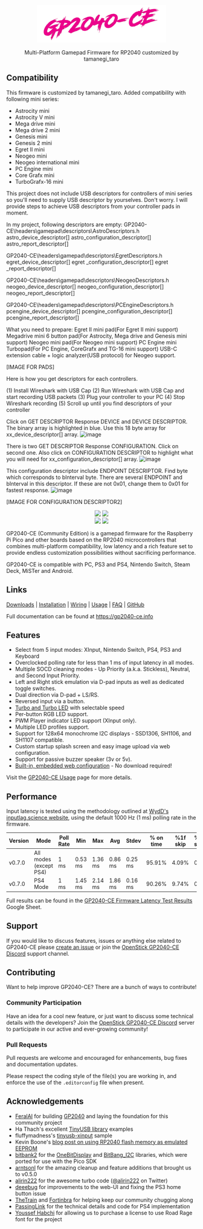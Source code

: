 <p align="center">
  <a href="https://gp2040-ce.info">
    <img alt="GP2040-CE" src="https://raw.githubusercontent.com/OpenStickCommunity/GP2040-CE/main/docs/assets/images/gp2040-ce-logo.png" />
  </a>
</p>

<p align="center">
  Multi-Platform Gamepad Firmware for RP2040 customized by tamanegi_taro
</p>

## Compatibility
This firmware is customized by tamanegi_taro. Added compatibility with following mini series:
* Astrocity mini
* Astrocity V mini
* Mega drive mini
* Mega drive 2 mini
* Genesis mini
* Genesis 2 mini
* Egret II mini
* Neogeo mini
* Neogeo international mini
* PC Engine mini
* Core Grafx mini
* TurboGrafx-16 mini	

This project does not include USB descriptors for controllers of mini series so you'll need to supply USB descriptor by yourselves.
Don't worry. I will provide steps to achieve USB descriptors from your controller pads in moment.

In my project, following descriptors are empty:
GP2040-CE\headers\gamepad\descriptors\AstroDescriptors.h
astro_device_descriptor[]
astro_configuration_descriptor[]
astro_report_descriptor[]

GP2040-CE\headers\gamepad\descriptors\EgretDescriptors.h
egret_device_descriptor[]
egret _configuration_descriptor[]
egret _report_descriptor[]

GP2040-CE\headers\gamepad\descriptors\NeogeoDescriptors.h
neogeo_device_descriptor[]
neogeo_configuration_descriptor[]
neogeo_report_descriptor[]

GP2040-CE\headers\gamepad\descriptors\PCEngineDescriptors.h
pcengine_device_descriptor[]
pcengine_configuration_descriptor[]
pcengine_report_descriptor[]

What you need to prepare:
Egret II mini pad(For Egret II mini support)
Megadrive mini 6 button pad(For Astrocity, Mega drive and Genesis mini support)
Neogeo mini pad(For Neogeo mini support)
PC Engine mini Turbopad(For PC Engine, CoreGrafx and TG-16 mini support)
USB-C extension cable + logic analyzer(USB protocol) for Neogeo support.

[IMAGE FOR PADS]

Here is how you get descriptors for each controllers.

(1) Install Wireshark with USB Cap
(2) Run Wireshark with USB Cap and start recording USB packets
(3) Plug your controller to your PC
(4) Stop Wireshark recording
(5) Scroll up until you find descriptors of your controller

Click on GET DESCRIPTOR Response DEVICE and DEVICE DESCRIPTOR. The binary array is highlighted in blue. Use this 18 byte array for xx_device_descriptor[] array.
![image](https://github.com/tamanegitaro/GP2040-CE-TT-Edition/assets/28869075/379b797f-250e-4777-869c-6c9c129839cd)

There is two GET DESCRIPTOR Response CONFIGURATION. Click on second one. Also click on CONFIGURATION DESCRIPTOR to highlight what you will need for xx_configuration_descriptor[] array.
![image](https://github.com/tamanegitaro/GP2040-CE-TT-Edition/assets/28869075/31bfedc5-32a2-4178-995d-095279e8061a)

This configuration descriptor include ENDPOINT DESCRIPTOR. Find byte which corresponds to bInterval byte. There are several ENDPOINT and bInterval in this descriptor. If these are not 0x01, change them to 0x01 for fastest response.
![image](https://github.com/tamanegitaro/GP2040-CE-TT-Edition/assets/28869075/12b90ee0-da40-426a-ad7d-afc9e30ab317)


[IMAGE FOR CONFIGURATION DESCRIPTOR2]





<p align="center">
  <img src="https://img.shields.io/github/license/OpenStickCommunity/GP2040-CE" />
  <img src="https://img.shields.io/github/actions/workflow/status/OpenStickCommunity/GP2040-CE/cmake.yml" />
  <br />
  <img src="https://img.shields.io/badge/inputlag.science-0.86%20ms-blue" />
  <img src="https://img.shields.io/badge/MiSTer%20latency-0.765%20ms-blue" />
</p>

<p>
  GP2040-CE (Community Edition) is a gamepad firmware for the Raspberry Pi Pico and other boards based on the RP2040 microcontrollers that combines multi-platform compatibility, low latency and a rich feature set to provide endless customization possibilities without sacrificing performance.
</p>

<p>
  GP2040-CE is compatible with PC, PS3 and PS4, Nintendo Switch, Steam Deck, MiSTer and Android.
</p>

## Links

[Downloads](https://gp2040-ce.info/#/download) | [Installation](https://gp2040-ce.info/#/installation) | [Wiring](https://gp2040-ce.info/#/wiring) | [Usage](https://gp2040-ce.info/#/usage) | [FAQ](https://gp2040-ce.info/#/faq) | [GitHub](https://github.com/OpenStickCommunity/GP2040-CE)

Full documentation can be found at <https://gp2040-ce.info>

## Features

* Select from 5 input modes: XInput, Nintendo Switch, PS4, PS3 and Keyboard
* Overclocked polling rate for less than 1 ms of input latency in all modes.
* Multiple SOCD cleaning modes - Up Priority (a.k.a. Stickless), Neutral, and Second Input Priority.
* Left and Right stick emulation via D-pad inputs as well as dedicated toggle switches.
* Dual direction via D-pad + LS/RS.
* Reversed input via a button.
* [Turbo and Turbo LED](https://gp2040-ce.info/#/add-ons/turbo) with selectable speed
* Per-button RGB LED support.
* PWM Player indicator LED support (XInput only).
* Multiple LED profiles support.
* Support for 128x64 monochrome I2C displays - SSD1306, SH1106, and SH1107 compatible.
* Custom startup splash screen and easy image upload via web configuration.
* Support for passive buzzer speaker (3v or 5v).
* [Built-in, embedded web configuration](https://gp2040-ce.info/#/web-configurator) - No download required!

Visit the [GP2040-CE Usage](https://gp2040-ce.info/#/usage) page for more details.

## Performance

Input latency is tested using the methodology outlined at [WydD's inputlag.science website](https://inputlag.science/controller/methodology), using the default 1000 Hz (1 ms) polling rate in the firmware.

| Version | Mode | Poll Rate | Min | Max | Avg | Stdev | % on time | %1f skip | %2f skip |
| - | - | - | - | - | - | - | - | - | - |
| v0.7.0 | All modes (except PS4) | 1 ms | 0.53 ms | 1.36 ms | 0.86 ms | 0.25 ms | 95.91% | 4.09% | 0% |
| v0.7.0 | PS4 Mode | 1 ms | 1.45 ms | 2.14 ms | 1.86 ms | 0.16 ms | 90.26% | 9.74% | 0% |

Full results can be found in the [GP2040-CE Firmware Latency Test Results](https://docs.google.com/spreadsheets/d/1OLmVg04e2q4aY0tqSJuaHtD8YMNCQnP-MzzSTtQLVm4) Google Sheet.

## Support

If you would like to discuss features, issues or anything else related to GP2040-CE please [create an issue](https://github.com/OpenStickCommunity/GP2040-CE/issues/new) or join the [OpenStick GP2040-CE Discord](https://discord.gg/k2pxhke7q8) support channel.

## Contributing

Want to help improve GP2040-CE? There are a bunch of ways to contribute!

### Community Participation

Have an idea for a cool new feature, or just want to discuss some technical details with the developers? Join the [OpenStick GP2040-CE Discord](https://discord.gg/k2pxhke7q8) server to participate in our active and ever-growing community!

### Pull Requests

Pull requests are welcome and encouraged for enhancements, bug fixes and documentation updates.

Please respect the coding style of the file(s) you are working in, and enforce the use of the `.editorconfig` file when present.

## Acknowledgements

* [FeralAI](https://github.com/FeralAI) for building [GP2040](https://github.com/FeralAI/GP2040) and laying the foundation for this community project
* Ha Thach's excellent [TinyUSB library](https://github.com/hathach/tinyusb) examples
* fluffymadness's [tinyusb-xinput](https://github.com/fluffymadness/tinyusb-xinput) sample
* Kevin Boone's [blog post on using RP2040 flash memory as emulated EEPROM](https://kevinboone.me/picoflash.html)
* [bitbank2](https://github.com/bitbank2) for the [OneBitDisplay](https://github.com/bitbank2/OneBitDisplay) and [BitBang_I2C](https://github.com/bitbank2/BitBang_I2C) libraries, which were ported for use with the Pico SDK
* [arntsonl](https://github.com/arntsonl) for the amazing cleanup and feature additions that brought us to v0.5.0
* [alirin222](https://github.com/alirin222) for the awesome turbo code ([@alirin222](https://twitter.com/alirin222) on Twitter)
* [deeebug](https://github.com/deeebug) for improvements to the web-UI and fixing the PS3 home button issue
* [TheTrain](https://github.com/TheTrainGoes/GP2040-Projects) and [Fortinbra](https://github.com/Fortinbra) for helping keep our community chugging along
* [PassingLink](https://github.com/passinglink/passinglink) for the technical details and code for PS4 implementation
* [Youssef Habchi](https://youssef-habchi.com/) for allowing us to purchase a license to use Road Rage font for the project
